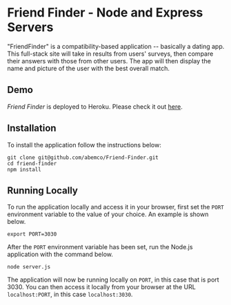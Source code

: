 # Friend Finder - Node and Express Servers

"FriendFinder" is a compatibility-based application -- basically a dating app. This full-stack site will take in results from users' surveys, then compare their answers with those from other users. The app will then display the name and picture of the user with the best overall match.

## Demo
	
*Friend Finder* is deployed to Heroku. Please check it out [here](https://gentle-stream-65874.herokuapp.com/).

## Installation

To install the application follow the instructions below:

	git clone git@github.com/abemco/Friend-Finder.git
	cd friend-finder
	npm install
	
## Running Locally

To run the application locally and access it in your browser, first set the `PORT` environment variable to the value of your choice. An example is shown below.

	export PORT=3030
	
After the `PORT` environment variable has been set, run the Node.js application with the command below.

	node server.js
	
The application will now be running locally on `PORT`, in this case that is port 3030. You can then access it locally from your browser at the URL `localhost:PORT`, in this case `localhost:3030`.
